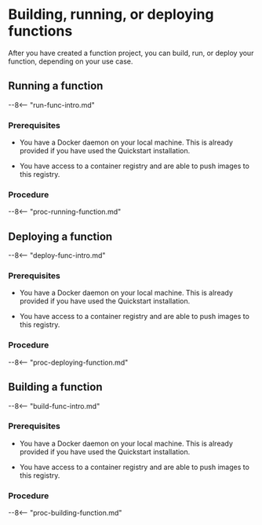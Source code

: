 # Building, running, or deploying functions

After you have created a function project, you can build, run, or deploy your function, depending on your use case.

## Running a function

--8<-- "run-func-intro.md"

### Prerequisites

- You have a Docker daemon on your local machine. This is already provided if you have used the Quickstart installation.

- You have access to a container registry and are able to push images to this registry.

### Procedure

--8<-- "proc-running-function.md"

## Deploying a function

--8<-- "deploy-func-intro.md"

### Prerequisites

- You have a Docker daemon on your local machine. This is already provided if you have used the Quickstart installation.

- You have access to a container registry and are able to push images to this registry.

### Procedure

--8<-- "proc-deploying-function.md"

## Building a function

--8<-- "build-func-intro.md"

### Prerequisites

- You have a Docker daemon on your local machine. This is already provided if you have used the Quickstart installation.

- You have access to a container registry and are able to push images to this registry.

### Procedure

--8<-- "proc-building-function.md"

